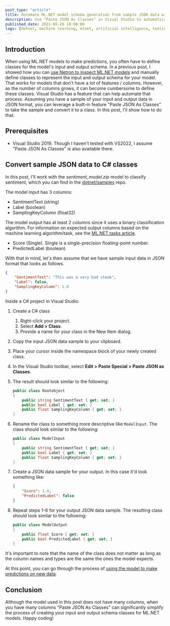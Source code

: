 ```yaml
---
post_type: "article" 
title: Automate ML.NET model schema generation from sample JSON data with Visual Studio
description: Use "Paste JSON As Classes" in Visual Studio to automatically generate model input and output schema classes for your ML.NET models using JSON data samples.
published_date: 2021-08-26 18:00:00
tags: [dotnet, machine learning, mlnet, artificial intelligence, tooling, visual studio]
---
```


## Introduction

When using ML.NET models to make predictions, you often have to define classes for the model's input and output schema. In a previous post, I showed how you can [use Netron to inspect ML.NET models](/posts/inspect-mlnet-models-netron/) and manually define classes to represent the input and output schema for your model. That works for models that don't have a lot of features / columns. However, as the number of columns grows, it can become cumbersome to define these classes. Visual Studio has a feature that can help automate that process. Assuming you have a sample of your input and output data in JSON format, you can leverage a built-in feature "Paste JSON As Classes" to take the sample and convert it to a class. In this post, I'll show how to do that.

## Prerequisites

- Visual Studio 2019. Though I haven't tested with VS2022, I assume "Paste JSON As Classes" is also available there.

## Convert sample JSON data to C# classes

In this post, I'll work with the *sentiment_model.zip* model to classify sentiment, which you can find in the [dotnet/samples](https://github.com/dotnet/samples/blob/main/machine-learning/models/sentimentanalysis/sentiment_model.zip) repo.

The model input has 3 columns:

- SentimentText (string)
- Label (boolean)
- SamplingKeyColumn (float32)

The model output has at least 2 columns since it uses a binary classification algorithm. For information on expected output columns based on the machine learning algorithm/task, see the [ML.NET tasks article](https://docs.microsoft.com/dotnet/machine-learning/resources/tasks#binary-classification-inputs-and-outputs).

- Score (Single). Single is a single-precision floating-point number.
- PredictedLabel (boolean)

With that in mind, let's then assume that we have sample input data in JSON format that looks as follows.

```json
{
    "SentimentText": "This was a very bad steak",
    "Label": false,
    "SamplingKeyColumn": 1.0
}
```

Inside a C# project in Visual Studio:

1. Create a C# class
   1. Right-click your project.
   2. Select **Add > Class**.
   3. Provide a name for your class in the New Item dialog.
2. Copy the input JSON data sample to your clipboard.
3. Place your cursor inside the namespace block of your newly created class.
4. In the Visual Studio toolbar, select **Edit > Paste Special > Paste JSON as Classes**.
5. The result should look similar to the following:

    ```csharp
    public class Rootobject
    {
        public string SentimentText { get; set; }
        public bool Label { get; set; }
        public float SamplingKeyColumn { get; set; }
    }
    ```

6. Rename the class to something more descriptive like `ModelInput`. The class should look similar to the following:

    ```csharp
    public class ModelInput
    {
        public string SentimentText { get; set; }
        public bool Label { get; set; }
        public float SamplingKeyColumn { get; set; }
    }
    ```

7. Create a JSON data sample for your output. In this case it'd look something like:

    ```json
    {
        "Score": 1.0,
        "PredictedLabel": false
    }
    ```

8. Repeat steps 1-6 for your output JSON data sample. The resulting class should look similar to the following:

    ```csharp
    public class ModelOutput
    {
        public float Score { get; set; }
        public bool PredictedLabel { get; set; }
    }
    ```

It's important to note that the name of the class does not matter as long as the column names and types are the same the ones the model expects.

At this point, you can go through the process of [using the model to make predictions on new data](https://docs.microsoft.com/dotnet/machine-learning/how-to-guides/machine-learning-model-predictions-ml-net).

## Conclusion

Although the model used in this post does not have many columns, when you have many columns "Paste JSON As Classes" can significantly simplify the process of creating your input and output schema classes for ML.NET models. Happy coding!
